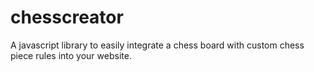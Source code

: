 # chesscreator
A javascript library to easily integrate a chess board with custom chess piece rules into your website.

